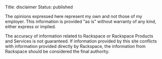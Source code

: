 Title: disclaimer
Status: published

The opinions expressed here represent my own and not those of my employer. This information is provided "as is" without warranty of any kind, either express or implied.

The accuracy of information related to Rackspace or Rackspace Products and Services is not guaranteed. If information provided by this site conflicts with information provided directly by Rackspace, the information from Rackspace should be considered the final authority.
